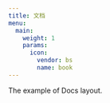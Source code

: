 ```yaml
---
title: 文档
menu:
  main:
    weight: 1
    params:
      icon:
        vendor: bs
        name: book
---
```


The example of Docs layout.
